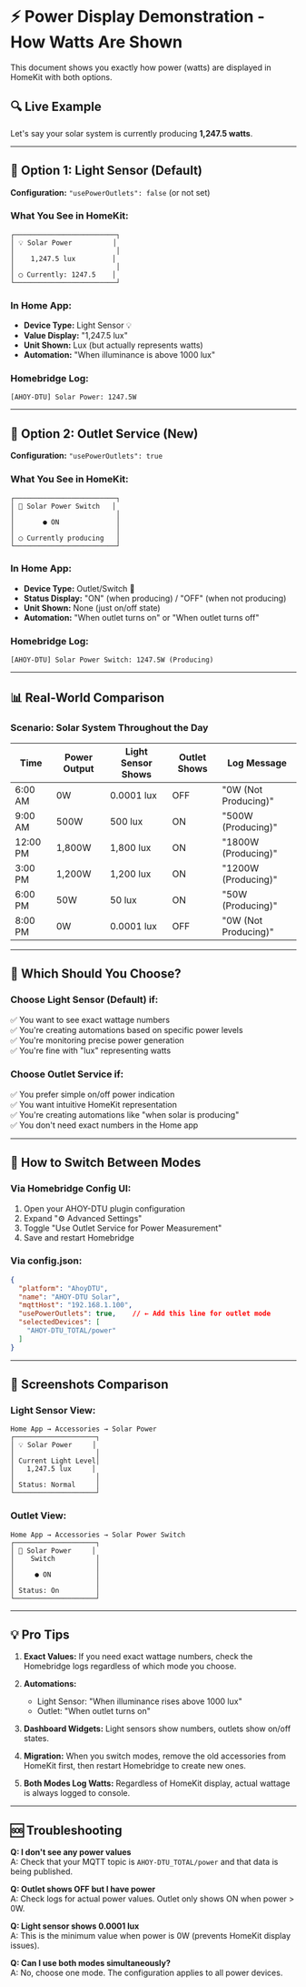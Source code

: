 # ⚡ Power Display Demonstration - How Watts Are Shown

This document shows you exactly how power (watts) are displayed in HomeKit with both options.

## 🔍 Live Example

Let's say your solar system is currently producing **1,247.5 watts**.

---

## 📱 **Option 1: Light Sensor (Default)**
**Configuration:** `"usePowerOutlets": false` (or not set)

### What You See in HomeKit:
```
┌─────────────────────────┐
│ 💡 Solar Power          │
│                         │
│    1,247.5 lux         │
│                         │
│ ◯ Currently: 1247.5    │
└─────────────────────────┘
```

### In Home App:
- **Device Type:** Light Sensor 💡
- **Value Display:** "1,247.5 lux"
- **Unit Shown:** Lux (but actually represents watts)
- **Automation:** "When illuminance is above 1000 lux"

### Homebridge Log:
```
[AHOY-DTU] Solar Power: 1247.5W
```

---

## 🔌 **Option 2: Outlet Service (New)**
**Configuration:** `"usePowerOutlets": true`

### What You See in HomeKit:
```
┌─────────────────────────┐
│ 🔌 Solar Power Switch   │
│                         │
│       ● ON              │
│                         │
│ ◯ Currently producing   │
└─────────────────────────┘
```

### In Home App:
- **Device Type:** Outlet/Switch 🔌
- **Status Display:** "ON" (when producing) / "OFF" (when not producing)
- **Unit Shown:** None (just on/off state)
- **Automation:** "When outlet turns on" or "When outlet turns off"

### Homebridge Log:
```
[AHOY-DTU] Solar Power Switch: 1247.5W (Producing)
```

---

## 📊 **Real-World Comparison**

### Scenario: Solar System Throughout the Day

| Time | Power Output | Light Sensor Shows | Outlet Shows | Log Message |
|------|--------------|-------------------|--------------|-------------|
| 6:00 AM | 0W | 0.0001 lux | OFF | "0W (Not Producing)" |
| 9:00 AM | 500W | 500 lux | ON | "500W (Producing)" |
| 12:00 PM | 1,800W | 1,800 lux | ON | "1800W (Producing)" |
| 3:00 PM | 1,200W | 1,200 lux | ON | "1200W (Producing)" |
| 6:00 PM | 50W | 50 lux | ON | "50W (Producing)" |
| 8:00 PM | 0W | 0.0001 lux | OFF | "0W (Not Producing)" |

---

## 🎯 **Which Should You Choose?**

### Choose **Light Sensor** (Default) if:
✅ You want to see exact wattage numbers  
✅ You're creating automations based on specific power levels  
✅ You're monitoring precise power generation  
✅ You're fine with "lux" representing watts  

### Choose **Outlet Service** if:
✅ You prefer simple on/off power indication  
✅ You want intuitive HomeKit representation  
✅ You're creating automations like "when solar is producing"  
✅ You don't need exact numbers in the Home app  

---

## 🔧 **How to Switch Between Modes**

### Via Homebridge Config UI:
1. Open your AHOY-DTU plugin configuration
2. Expand "⚙️ Advanced Settings" 
3. Toggle "Use Outlet Service for Power Measurement"
4. Save and restart Homebridge

### Via config.json:
```json
{
  "platform": "AhoyDTU",
  "name": "AHOY-DTU Solar",
  "mqttHost": "192.168.1.100",
  "usePowerOutlets": true,    // ← Add this line for outlet mode
  "selectedDevices": [
    "AHOY-DTU_TOTAL/power"
  ]
}
```

---

## 📱 **Screenshots Comparison**

### Light Sensor View:
```
Home App → Accessories → Solar Power
┌────────────────────┐
│ 💡 Solar Power     │
│                    │
│ Current Light Level│
│   1,247.5 lux     │
│                    │
│ Status: Normal     │
└────────────────────┘
```

### Outlet View:
```
Home App → Accessories → Solar Power Switch
┌────────────────────┐
│ 🔌 Solar Power     │
│    Switch          │
│                    │
│     ● ON           │
│                    │
│ Status: On         │
└────────────────────┘
```

---

## 💡 **Pro Tips**

1. **Exact Values:** If you need exact wattage numbers, check the Homebridge logs regardless of which mode you choose.

2. **Automations:** 
   - Light Sensor: "When illuminance rises above 1000 lux"
   - Outlet: "When outlet turns on"

3. **Dashboard Widgets:** Light sensors show numbers, outlets show on/off states.

4. **Migration:** When you switch modes, remove the old accessories from HomeKit first, then restart Homebridge to create new ones.

5. **Both Modes Log Watts:** Regardless of HomeKit display, actual wattage is always logged to console.

---

## 🆘 **Troubleshooting**

**Q: I don't see any power values**  
A: Check that your MQTT topic is `AHOY-DTU_TOTAL/power` and that data is being published.

**Q: Outlet shows OFF but I have power**  
A: Check logs for actual power values. Outlet only shows ON when power > 0W.

**Q: Light sensor shows 0.0001 lux**  
A: This is the minimum value when power is 0W (prevents HomeKit display issues).

**Q: Can I use both modes simultaneously?**  
A: No, choose one mode. The configuration applies to all power devices.